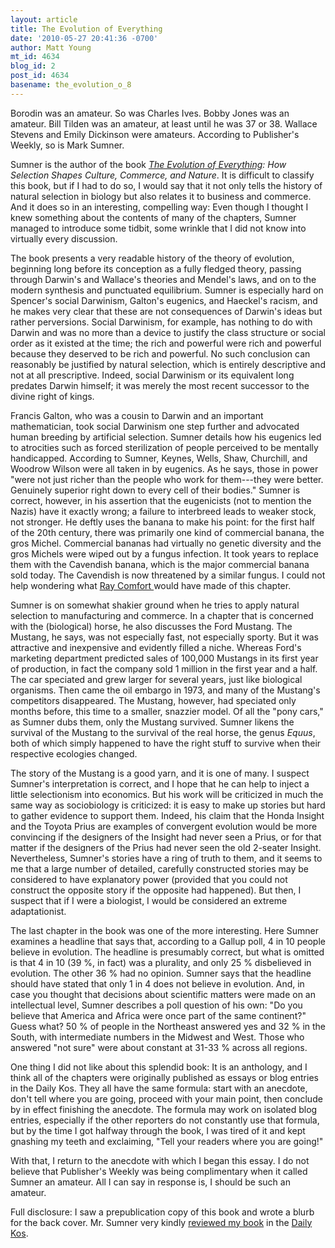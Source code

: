 ```yaml
---
layout: article
title: The Evolution of Everything
date: '2010-05-27 20:41:36 -0700'
author: Matt Young
mt_id: 4634
blog_id: 2
post_id: 4634
basename: the_evolution_o_8
---
```

Borodin was an amateur. So was Charles Ives. Bobby Jones was an amateur. Bill Tilden was an amateur, at least until he was 37 or 38. Wallace Stevens and Emily Dickinson were amateurs. According to Publisher's Weekly, so is Mark Sumner.

Sumner is the author of the book _[The Evolution of Everything](http://www.amazon.com/Evolution-Everything-Selection-Culture-Commerce/dp/0982417160/): How Selection Shapes Culture, Commerce, and Nature_. It is difficult to classify this book, but if I had to do so, I would say that it not only tells the history of natural selection in biology but also relates it to business and commerce. And it does so in an interesting, compelling way: Even though I thought I knew something about the contents of many of the chapters, Sumner managed to introduce some tidbit, some wrinkle that I did not know into virtually every discussion.

The book presents a very readable history of the theory of evolution, beginning long before its conception as a fully fledged theory, passing through Darwin's and Wallace's theories and Mendel's laws, and on to the modern synthesis and punctuated equilibrium. Sumner is especially hard on Spencer's social Darwinism, Galton's eugenics, and Haeckel's racism, and he makes very clear that these are not consequences of Darwin's ideas but rather perversions. Social Darwinism, for example, has nothing to do with Darwin and was no more than a device to justify the class structure or social order as it existed at the time; the rich and powerful were rich and powerful because they deserved to be rich and powerful. No such conclusion can reasonably be justified by natural selection, which is entirely descriptive and not at all prescriptive. Indeed, social Darwinism or its equivalent long predates Darwin himself; it was merely the most recent successor to the divine right of kings.

Francis Galton, who was a cousin to Darwin and an important mathematician, took social Darwinism one step further and advocated human breeding by artificial selection. Sumner details how his eugenics led to atrocities such as forced sterilization of people perceived to be mentally handicapped. According to Sumner, Keynes, Wells, Shaw, Churchill, and Woodrow Wilson were all taken in by eugenics. As he says, those in power "were not just richer than the people who work for them---they were better. Genuinely superior right down to every cell of their bodies." Sumner is correct, however, in his assertion that the eugenicists (not to mention the Nazis) have it exactly wrong; a failure to interbreed leads to weaker stock, not stronger. He deftly uses the banana to make his point: for the first half of the 20th century, there was primarily one kind of commercial banana, the gros Michel.  Commercial bananas had virtually no genetic diversity and the gros Michels were wiped out by a fungus infection. It took years to replace them with the Cavendish banana, which is the major commercial banana sold today. The Cavendish is now threatened by a similar fungus. I could not help wondering what [Ray Comfort ](http://www.youtube.com/watch) would have made of this chapter.

Sumner is on somewhat shakier ground when he tries to apply natural selection to manufacturing and commerce. In a chapter that is concerned with the (biological) horse, he also discusses the Ford Mustang. The Mustang, he says, was not especially fast, not especially sporty. But it was attractive and inexpensive and evidently filled a niche. Whereas Ford's marketing department predicted sales of 100,000 Mustangs in its first year of production, in fact the company sold 1 million in the first year and a half. The car speciated and grew larger for several years, just like biological organisms. Then came the oil embargo in 1973, and many of the Mustang's competitors disappeared. The Mustang, however, had speciated only months before, this time to a smaller, snazzier model. Of all the "pony cars," as Sumner dubs them, only the Mustang survived. Sumner likens the survival of the Mustang to the survival of the real horse, the genus _Equus_, both of which simply happened to have the right stuff to survive when their respective ecologies changed.

The story of the Mustang is a good yarn, and it is one of many. I suspect Sumner's interpretation is correct, and I hope that he can help to inject a little selectionism into economics. But his work will be criticized in much the same way as sociobiology is criticized: it is easy to make up stories but hard to gather evidence to support them. Indeed, his claim that the Honda Insight and the Toyota Prius are examples of convergent evolution would be more convincing if the designers of the Insight had never seen a Prius, or for that matter if the designers of the Prius had never seen the old 2-seater Insight. Nevertheless, Sumner's stories have a ring of truth to them, and it seems to me that a large number of detailed, carefully constructed stories may be considered to have explanatory power (provided that you could not construct the opposite story if the opposite had happened). But then, I suspect that if I were a biologist, I would be considered an extreme adaptationist.

The last chapter in the book was one of the more interesting. Here Sumner examines a headline that says that, according to a Gallup poll, 4 in 10 people believe in evolution. The headline is presumably correct, but what is omitted is that 4 in 10 (39 %, in fact) was a plurality, and only 25 % disbelieved in evolution. The other 36 % had no opinion. Sumner says that the headline should have stated that only 1 in 4 does not believe in evolution. And, in case you thought that decisions about scientific matters were made on an intellectual level, Sumner describes a poll question of his own: "Do you believe that America and Africa were once part of the same continent?" Guess what? 50 % of people in the Northeast answered yes and 32 % in the South, with intermediate numbers in the Midwest and West. Those who answered "not sure" were about constant at 31-33 % across all regions.

One thing I did not like about this splendid book: It is an anthology, and I think all of the chapters were originally published as essays or blog entries in the Daily Kos. They all have the same formula: start with an anecdote, don't tell where you are going, proceed with your main point, then conclude by in effect finishing the anecdote. The formula may work on isolated blog entries, especially if the other reporters do not constantly use that formula, but by the time I got halfway through the book, I was tired of it and kept gnashing my teeth and exclaiming, "Tell your readers where you are going!"

With that, I return to the anecdote with which I began this essay. I do not believe that Publisher's Weekly was being complimentary when it called Sumner an amateur. All I can say in response is, I should be such an amateur.

Full disclosure: I saw a prepublication copy of this book and wrote a blurb for the back cover. Mr. Sumner very kindly [reviewed my book](http://inside.mines.edu/~mmyoung/SumnerReview.pdf) in the [Daily Kos](http://www.dailykos.com/).
